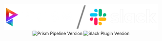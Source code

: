 <picture>
  <source media="(prefers-color-scheme: dark)" srcset="https://github.com/animationem/prism-slack/blob/main/Resources/prism_slack_logo_long_light_banner.png">
  <source media="(prefers-color-scheme: light)" srcset="https://github.com/animationem/prism-slack/blob/main/Resources/prism_slack_logo_long_dark_banner.png">
  <img alt="Prism and Slack branding" src="https://github.com/animationem/prism-slack/blob/main/Resources/prism_slack_logo_long_light_banner.png">
</picture>

<div align="center">
    <img src="https://img.shields.io/badge/Prism_Pipeline-2.0.13-mediumseagreen" alt="Prism Pipeline Version">
    <img src="https://img.shields.io/badge/Slack_Plugin-2.0.13-4A154B?logo=slack" alt="Slack Plugin Version">
</div>
